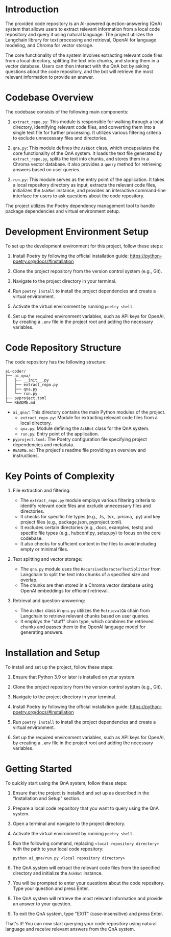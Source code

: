 # Introduction
The provided code repository is an AI-powered question-answering (QnA) system that allows users to extract relevant information from a local code repository and query it using natural language. The project utilizes the Langchain library for text processing and retrieval, OpenAI for language modeling, and Chroma for vector storage.

The core functionality of the system involves extracting relevant code files from a local directory, splitting the text into chunks, and storing them in a vector database. Users can then interact with the QnA bot by asking questions about the code repository, and the bot will retrieve the most relevant information to provide an answer.

# Codebase Overview
The codebase consists of the following main components:

1. `extract_repo.py`: This module is responsible for walking through a local directory, identifying relevant code files, and converting them into a single text file for further processing. It utilizes various filtering criteria to exclude unnecessary files and directories.

2. `qna.py`: This module defines the `AskBot` class, which encapsulates the core functionality of the QnA system. It loads the text file generated by `extract_repo.py`, splits the text into chunks, and stores them in a Chroma vector database. It also provides a `query` method for retrieving answers based on user queries.

3. `run.py`: This module serves as the entry point of the application. It takes a local repository directory as input, extracts the relevant code files, initializes the `AskBot` instance, and provides an interactive command-line interface for users to ask questions about the code repository.

The project utilizes the Poetry dependency management tool to handle package dependencies and virtual environment setup.

# Development Environment Setup
To set up the development environment for this project, follow these steps:

1. Install Poetry by following the official installation guide: https://python-poetry.org/docs/#installation

2. Clone the project repository from the version control system (e.g., Git).

3. Navigate to the project directory in your terminal.

4. Run `poetry install` to install the project dependencies and create a virtual environment.

5. Activate the virtual environment by running `poetry shell`.

6. Set up the required environment variables, such as API keys for OpenAI, by creating a `.env` file in the project root and adding the necessary variables.

# Code Repository Structure
The code repository has the following structure:

```
ai-coder/
├── ai_qna/
│   ├── __init__.py
│   ├── extract_repo.py
│   ├── qna.py
│   └── run.py
├── pyproject.toml
└── README.md
```

- `ai_qna/`: This directory contains the main Python modules of the project.
  - `extract_repo.py`: Module for extracting relevant code files from a local directory.
  - `qna.py`: Module defining the `AskBot` class for the QnA system.
  - `run.py`: Entry point of the application.
- `pyproject.toml`: The Poetry configuration file specifying project dependencies and metadata.
- `README.md`: The project's readme file providing an overview and instructions.

# Key Points of Complexity
1. File extraction and filtering:
   - The `extract_repo.py` module employs various filtering criteria to identify relevant code files and exclude unnecessary files and directories.
   - It checks for specific file types (e.g., .ts, .tsx, .prisma, .py) and key project files (e.g., package.json, pyproject.toml).
   - It excludes certain directories (e.g., docs, examples, tests) and specific file types (e.g., hubconf.py, setup.py) to focus on the core codebase.
   - It also checks for sufficient content in the files to avoid including empty or minimal files.

2. Text splitting and vector storage:
   - The `qna.py` module uses the `RecursiveCharacterTextSplitter` from Langchain to split the text into chunks of a specified size and overlap.
   - The chunks are then stored in a Chroma vector database using OpenAI embeddings for efficient retrieval.

3. Retrieval and question-answering:
   - The `AskBot` class in `qna.py` utilizes the `RetrievalQA` chain from Langchain to retrieve relevant chunks based on user queries.
   - It employs the "stuff" chain type, which combines the retrieved chunks and passes them to the OpenAI language model for generating answers.

# Installation and Setup
To install and set up the project, follow these steps:

1. Ensure that Python 3.9 or later is installed on your system.

2. Clone the project repository from the version control system (e.g., Git).

3. Navigate to the project directory in your terminal.

4. Install Poetry by following the official installation guide: https://python-poetry.org/docs/#installation

5. Run `poetry install` to install the project dependencies and create a virtual environment.

6. Set up the required environment variables, such as API keys for OpenAI, by creating a `.env` file in the project root and adding the necessary variables.

# Getting Started
To quickly start using the QnA system, follow these steps:

1. Ensure that the project is installed and set up as described in the "Installation and Setup" section.

2. Prepare a local code repository that you want to query using the QnA system.

3. Open a terminal and navigate to the project directory.

4. Activate the virtual environment by running `poetry shell`.

5. Run the following command, replacing `<local repository directory>` with the path to your local code repository:
   ```
   python ai_qna/run.py <local repository directory>
   ```

6. The QnA system will extract the relevant code files from the specified directory and initialize the `AskBot` instance.

7. You will be prompted to enter your questions about the code repository. Type your question and press Enter.

8. The QnA system will retrieve the most relevant information and provide an answer to your question.

9. To exit the QnA system, type "EXIT" (case-insensitive) and press Enter.

That's it! You can now start querying your code repository using natural language and receive relevant answers from the QnA system.